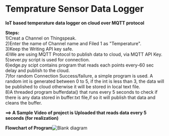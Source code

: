 # Temprature Sensor Data Logger
**IoT based temperature data logger on cloud over MQTT protocol**

**Steps:**<br />
1)Creat a Channel on Thingspeak.<br />
2)Enter the name of Channel name and Filed 1 as "Temperature".<br />
3)Keep the Writing API key safe.<br />
4)We are using MQTT Protocol to publish data to cloud, via MQTT API Key.<br />
5)sever.py script is used for connection.<br />
6)edge.py scipt contains program that reads each points every-60 sec delay and publish to the cloud.<br />
7)for random Connection Success/failure, a simple program is used. A random int is generated between 0 to 5, if the int is less than 3, the data will be published to cloud otherwise it will be stored in  local text file.<br />
8)A threaded program bufferdata() that runs every 5 seconds to check if there is any data stored in buffer.txt file,if so it will publish that data and cleans the buffer.<br />

**==> A Sample Video of project is Uploaded that reads data every 5 seconds (for realization)**<br />

**Flowchart of Program**![Blank diagram](https://user-images.githubusercontent.com/58064647/123987080-84e05f80-d9e4-11eb-9f79-b0115b0c8481.jpeg)
